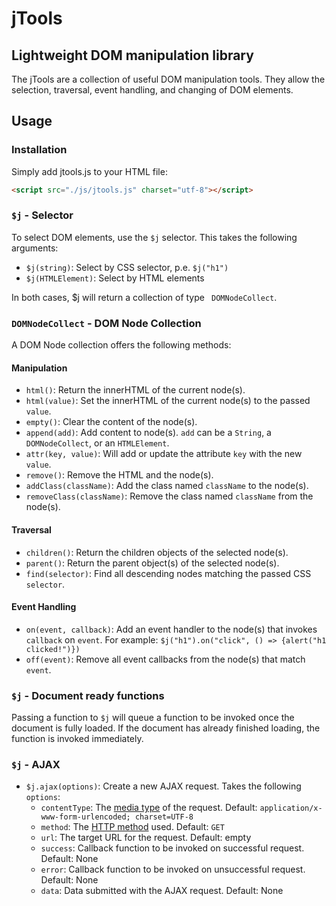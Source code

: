 # jTools
## Lightweight DOM manipulation library

The jTools are a collection of useful DOM manipulation tools. They allow the selection, traversal, event handling, and changing of DOM elements.

## Usage
### Installation
Simply add jtools.js to your HTML file:
```html
<script src="./js/jtools.js" charset="utf-8"></script>
```

### ```$j``` - Selector
To select DOM elements, use the ```$j``` selector. This takes the following arguments:

* ```$j(string)```: Select by CSS selector, p.e. ```$j("h1")```
* ```$j(HTMLElement)```: Select by HTML elements

In both cases, $j will return a collection of type ```
DOMNodeCollect```.

### ```DOMNodeCollect``` - DOM Node Collection
A DOM Node collection offers the following methods:

#### Manipulation

* ```html()```: Return the innerHTML of the current node(s).
* ```html(value)```: Set the innerHTML of the current node(s) to the passed ```value```.
* ```empty()```: Clear the content of the node(s).
* ```append(add)```: Add content to node(s). ```add``` can be a ```String```, a ```DOMNodeCollect```, or an ```HTMLElement```.
* ```attr(key, value)```: Will add or update the attribute ```key``` with the new ```value```.
* ```remove()```: Remove the HTML and the node(s).
* ```addClass(className)```: Add the class named ```className``` to the node(s).
* ```removeClass(className)```: Remove the class named ```className``` from the node(s).

#### Traversal
* ```children()```: Return the children objects of the selected node(s).
* ```parent()```: Return the parent object(s) of the selected node(s).
* ```find(selector)```: Find all descending nodes matching the passed CSS ```selector```.

#### Event Handling
* ```on(event, callback)```: Add an event handler to the node(s) that invokes ```callback``` on ```event```. For example: ```$j("h1").on("click", () => {alert("h1 clicked!")})```
* ```off(event)```: Remove all event callbacks from the node(s) that match ```event```.

### ```$j``` - Document ready functions
Passing a function to ```$j``` will queue a function to be invoked once the document is fully loaded. If the document has already finished loading, the function is invoked immediately.

### ```$j``` - AJAX

* ```$j.ajax(options)```: Create a new AJAX request. Takes the following ```options```:
  * ```contentType```: The [media type](https://www.iana.org/assignments/media-types/media-types.xhtml) of the request. Default: ```application/x-www-form-urlencoded; charset=UTF-8```
  * ```method```: The [HTTP method](https://www.w3.org/Protocols/rfc2616/rfc2616-sec9.html) used. Default: ```GET```
  * ```url```: The target URL for the request. Default: empty
  * ```success```: Callback function to be invoked on successful request. Default: None
  * ```error```: Callback function to be invoked on unsuccessful request. Default: None
  * ```data```: Data submitted with the AJAX request. Default: None
